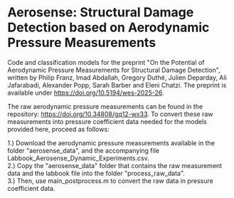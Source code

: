 # Aerosense: Structural Damage Detection based on Aerodynamic Pressure Measurements

Code and classification models for the preprint "On the Potential of Aerodynamic Pressure Measurements for Structural Damage Detection", written by Philip Franz, Imad Abdallah, Gregory Duthé, Julien Deparday, Ali Jafarabadi, Alexander Popp, Sarah Barber and Eleni Chatzi. The preprint is available under  https://doi.org/10.5194/wes-2025-26. 


The raw aerodynamic pressure measurements can be found in the repository: https://doi.org/10.34808/gq12-wx33. 
To convert these raw measurements into pressure coefficient data needed for the models provided here, proceed as follows:


1.) Download the aerodynamic pressure measurements available in the folder "aerosense_data", and the accompanying file Labbook_Aerosense_Dynamic_Experiments.csv. \
2.) Copy the "aerosense_data" folder that contains the raw measurement data and the labbook file into the folder "process_raw_data".\
3.) Then, use main_postprocess.m to convert the raw data in pressure coefficient data.





